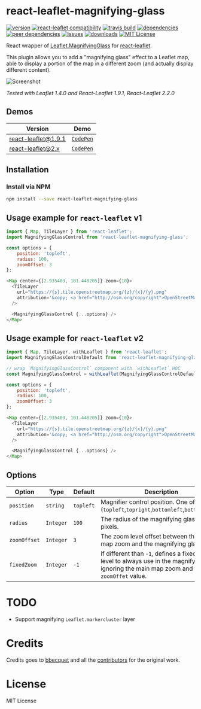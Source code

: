 # react-leaflet-magnifying-glass

[![version](https://img.shields.io/npm/v/react-leaflet-magnifying-glass.svg?style=plastic)](http://npm.im/react-leaflet-magnifying-glass)
[![react-leaflet compatibility](https://img.shields.io/npm/dependency-version/react-leaflet-magnifying-glass/peer/react-leaflet.svg?style=plastic)](https://github.com/mhasbie/react-leaflet-magnifying-glass)
[![travis build](https://img.shields.io/travis/mhasbie/react-leaflet-magnifying-glass.svg?style=plastic)](https://travis-ci.org/mhasbie/react-leaflet-magnifying-glass)
[![dependencies](https://img.shields.io/david/mhasbie/react-leaflet-magnifying-glass.svg?style=plastic)](https://david-dm.org/mhasbie/react-leaflet-magnifying-glass)
[![peer dependencies](https://img.shields.io/david/peer/mhasbie/react-leaflet-magnifying-glass.svg?style=plastic)](https://david-dm.org/mhasbie/react-leaflet-magnifying-glass?type=peer)
[![issues](https://img.shields.io/github/issues/mhasbie/react-leaflet-magnifying-glass.svg?style=plastic)](https://github.com/mhasbie/react-leaflet-magnifying-glass/issues)
[![downloads](https://img.shields.io/npm/dt/react-leaflet-magnifying-glass.svg?style=plastic)](http://npm-stat.com/charts.html?package=react-leaflet-magnifying-glass&from=2018-01-01)
[![MIT License](https://img.shields.io/npm/l/react-leaflet-magnifying-glass.svg?style=plastic)](http://opensource.org/licenses/MIT)


React wrapper of [Leaflet.MagnifyingGlass](https://github.com/bbecquet/Leaflet.MagnifyingGlass)
for [react-leaflet](https://github.com/PaulLeCam/react-leaflet).

This plugin allows you to add a "magnifying glass" effect to a Leaflet map, able to display a portion of the map in a different zoom (and actually display different content).


![Screenshot](https://camo.githubusercontent.com/c5765b8606cae7394c54e3ce9aa01898aaa3e220/68747470733a2f2f7261772e6769746875622e636f6d2f62626563717565742f4c6561666c65742e4d61676e696679696e67476c6173732f6d61737465722f73637265656e73686f742e706e67)

*Tested with Leaflet 1.4.0 and React-Leaflet 1.9.1, React-Leaflet 2.2.0*


## Demos

| Version	| Demo	|
| ---		| ---	|
| react-leaflet@1.9.1 | [`CodePen`](https://codepen.io/m_hasbie/full/bzoGym/) |
| react-leaflet@2.x | [`CodePen`](https://codepen.io/m_hasbie/full/zeExOr/) |


## Installation

### Install via NPM

```bash
npm install --save react-leaflet-magnifying-glass
```

## Usage example for `react-leaflet` **v1**

```javascript
import { Map, TileLayer } from 'react-leaflet';
import MagnifyingGlassControl from 'react-leaflet-magnifying-glass';

const options = {
	position: 'topleft',
	radius: 100,
	zoomOffset: 3
};

<Map center={[2.935403, 101.448205]} zoom={10}>
  <TileLayer
    url="https://{s}.tile.openstreetmap.org/{z}/{x}/{y}.png"
    attribution='&copy; <a href="http://osm.org/copyright">OpenStreetMap</a> contributors'
  />

  <MagnifyingGlassControl {...options} />
</Map>
```

## Usage example for `react-leaflet` **v2**

```javascript
import { Map, TileLayer, withLeaflet } from 'react-leaflet';
import MagnifyingGlassControlDefault from 'react-leaflet-magnifying-glass';

// wrap `MagnifyingGlassControl` component with `withLeaflet` HOC
const MagnifyingGlassControl = withLeaflet(MagnifyingGlassControlDefault);

const options = {
	position: 'topleft',
	radius: 100,
	zoomOffset: 3
};

<Map center={[2.935403, 101.448205]} zoom={10}>
  <TileLayer
    url="https://{s}.tile.openstreetmap.org/{z}/{x}/{y}.png"
    attribution='&copy; <a href="http://osm.org/copyright">OpenStreetMap</a> contributors'
  />

  <MagnifyingGlassControl {...options} />
</Map>
```



## Options

Option          | Type      | Default | Description
--------------- | --------- | ------- | -------------
`position`      | `string`  | `topleft`    | Magnifier control position. One of (`topleft`,`topright`,`bottomleft`,`bottomright`).
`radius`        | `Integer` | `100`   | The radius of the magnifying glass, in pixels.
`zoomOffset`    | `Integer` | `3`     | The zoom level offset between the main map zoom and the magnifying glass.
`fixedZoom`     | `Integer` | `-1`    | If different than `-1`, defines a fixed zoom level to always use in the magnifying glass, ignoring the main map zoom and the `zoomOffet` value.


# TODO

- Support magnifying `Leaflet.markercluster` layer


# Credits
Credits goes to [bbecquet](https://github.com/bbecquet) and all the [contributors](https://github.com/bbecquet/Leaflet.MagnifyingGlass/graphs/contributors) for the original work.

# License

MIT License
